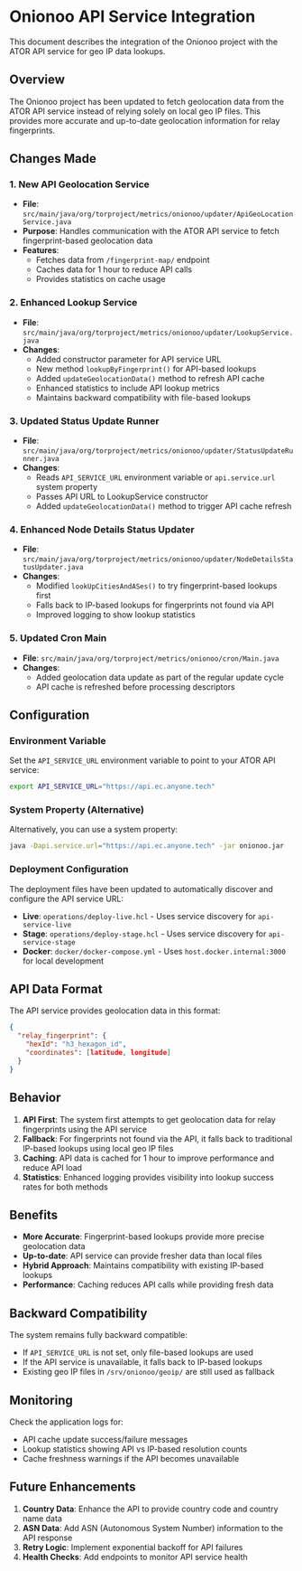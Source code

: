 # Onionoo API Service Integration

This document describes the integration of the Onionoo project with the ATOR API service for geo IP data lookups.

## Overview

The Onionoo project has been updated to fetch geolocation data from the ATOR API service instead of relying solely on local geo IP files. This provides more accurate and up-to-date geolocation information for relay fingerprints.

## Changes Made

### 1. New API Geolocation Service

- **File**: `src/main/java/org/torproject/metrics/onionoo/updater/ApiGeoLocationService.java`
- **Purpose**: Handles communication with the ATOR API service to fetch fingerprint-based geolocation data
- **Features**: 
  - Fetches data from `/fingerprint-map/` endpoint
  - Caches data for 1 hour to reduce API calls
  - Provides statistics on cache usage

### 2. Enhanced Lookup Service

- **File**: `src/main/java/org/torproject/metrics/onionoo/updater/LookupService.java`
- **Changes**:
  - Added constructor parameter for API service URL
  - New method `lookupByFingerprint()` for API-based lookups
  - Added `updateGeolocationData()` method to refresh API cache
  - Enhanced statistics to include API lookup metrics
  - Maintains backward compatibility with file-based lookups

### 3. Updated Status Update Runner

- **File**: `src/main/java/org/torproject/metrics/onionoo/updater/StatusUpdateRunner.java`
- **Changes**:
  - Reads `API_SERVICE_URL` environment variable or `api.service.url` system property
  - Passes API URL to LookupService constructor
  - Added `updateGeolocationData()` method to trigger API cache refresh

### 4. Enhanced Node Details Status Updater

- **File**: `src/main/java/org/torproject/metrics/onionoo/updater/NodeDetailsStatusUpdater.java`
- **Changes**:
  - Modified `lookUpCitiesAndASes()` to try fingerprint-based lookups first
  - Falls back to IP-based lookups for fingerprints not found via API
  - Improved logging to show lookup statistics

### 5. Updated Cron Main

- **File**: `src/main/java/org/torproject/metrics/onionoo/cron/Main.java`
- **Changes**:
  - Added geolocation data update as part of the regular update cycle
  - API cache is refreshed before processing descriptors

## Configuration

### Environment Variable

Set the `API_SERVICE_URL` environment variable to point to your ATOR API service:

```bash
export API_SERVICE_URL="https://api.ec.anyone.tech"
```

### System Property (Alternative)

Alternatively, you can use a system property:

```bash
java -Dapi.service.url="https://api.ec.anyone.tech" -jar onionoo.jar
```

### Deployment Configuration

The deployment files have been updated to automatically discover and configure the API service URL:

- **Live**: `operations/deploy-live.hcl` - Uses service discovery for `api-service-live`
- **Stage**: `operations/deploy-stage.hcl` - Uses service discovery for `api-service-stage`
- **Docker**: `docker/docker-compose.yml` - Uses `host.docker.internal:3000` for local development

## API Data Format

The API service provides geolocation data in this format:

```json
{
  "relay_fingerprint": {
    "hexId": "h3_hexagon_id",
    "coordinates": [latitude, longitude]
  }
}
```

## Behavior

1. **API First**: The system first attempts to get geolocation data for relay fingerprints using the API service
2. **Fallback**: For fingerprints not found via the API, it falls back to traditional IP-based lookups using local geo IP files
3. **Caching**: API data is cached for 1 hour to improve performance and reduce API load
4. **Statistics**: Enhanced logging provides visibility into lookup success rates for both methods

## Benefits

- **More Accurate**: Fingerprint-based lookups provide more precise geolocation data
- **Up-to-date**: API service can provide fresher data than local files
- **Hybrid Approach**: Maintains compatibility with existing IP-based lookups
- **Performance**: Caching reduces API calls while providing fresh data

## Backward Compatibility

The system remains fully backward compatible:
- If `API_SERVICE_URL` is not set, only file-based lookups are used
- If the API service is unavailable, it falls back to IP-based lookups
- Existing geo IP files in `/srv/onionoo/geoip/` are still used as fallback

## Monitoring

Check the application logs for:
- API cache update success/failure messages
- Lookup statistics showing API vs IP-based resolution counts
- Cache freshness warnings if the API becomes unavailable

## Future Enhancements

1. **Country Data**: Enhance the API to provide country code and country name data
2. **ASN Data**: Add ASN (Autonomous System Number) information to the API response  
3. **Retry Logic**: Implement exponential backoff for API failures
4. **Health Checks**: Add endpoints to monitor API service health
